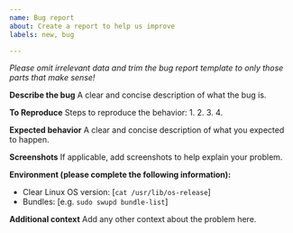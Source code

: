```yaml
---
name: Bug report
about: Create a report to help us improve
labels: new, bug

---
```


*Please omit irrelevant data and trim the bug report template to only those parts that make sense!*

**Describe the bug**
A clear and concise description of what the bug is.

**To Reproduce**
Steps to reproduce the behavior:
1. 
2. 
3. 
4. 

**Expected behavior**
A clear and concise description of what you expected to happen.

**Screenshots**
If applicable, add screenshots to help explain your problem.

**Environment (please complete the following information):**
 - Clear Linux OS version: [`cat /usr/lib/os-release`]
 - Bundles: [e.g. `sudo swupd bundle-list`]

**Additional context**
Add any other context about the problem here.
